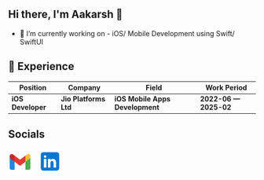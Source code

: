 ## Hi there, I'm Aakarsh 👋

<!--
**Aakarsh-verma/Aakarsh-Verma** is a ✨ _special_ ✨ repository because its `README.md` (this file) appears on your GitHub profile.

Here are some ideas to get you started:
-->
- 🔭 I’m currently working on - iOS/ Mobile Development using Swift/ SwiftUI 

 ## 👔 Experience
| Position               | Company                     | Field                         | Work Period       |
| ---------------------- | --------------------------- | ----------------------------- | ----------------- |
| **iOS Developer**      | **Jio Platforms Ltd**       | **iOS Mobile Apps Development** | **2022-06 — 2025-02** |

## Socials
[![Preview](/assets/gmail.png)](aakarshvermaofficial@gmail.com) &nbsp;
[![Preview](/assets/linkedin2.png)](https://www.linkedin.com/in/aakarsh-verma/) &nbsp;
  


